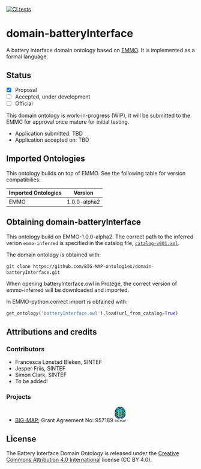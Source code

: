 [![CI tests](https://github.com/emmo-repo/domain-crystallography/workflows/CI%20tests/badge.svg)](https://github.com/emmo-repo/domain-crystallography/actions/)


domain-batteryInterface
======================
A battery interface domain ontology based on [EMMO][1]. It is implemented as a formal language.


Status
------
- [x] Proposal
- [ ] Accepted, under development
- [ ] Official

This domain ontology is work-in-progress (WIP), it will be submitted to the EMMC for approval once mature for initial testing.

* Application submitted: TBD
* Application accepted on: TBD


Imported Ontologies
-------------------
This ontology builds on top of EMMO.
See the following table for version compatibilies:

| Imported Ontologies | Version           |
| ------------------- | ----------------- |
| EMMO                | 1.0.0-alpha2      |


Obtaining domain-batteryInterface
--------------------------------
This ontology build on EMMO-1.0.0-alpha2.
The correct path to the inferred verion `emmo-inferred` is specified in the catalog file, [`catalog-v001.xml`](catalog-v001.xml).

The domain ontology is obtained with:

```console
git clone https://github.com/BIG-MAP-ontologies/domain-batteryInterface.git
```

When opening batteryInterface.owl in Protégé, the correct version of emmo-inferred will be downloaded and imported.

In EMMO-python correct import is obtained with:

```python
get_ontology('batteryInterface.owl').load(url_from_catalog=True)
```


Attributions and credits
------------------------

### Contributors
- Francesca Lønstad Bleken, SINTEF
- Jesper Friis, SINTEF
- Simon Clark, SINTEF
- To be added!

### Projects
- [BIG-MAP](http://www.big-map.eu/);
  Grant Agreement No: 957189
  <img src="bigmap.png" alt="BIG-MAP" width="30">


License
-------
The Battery Interface Domain Ontology is released under the [Creative Commons Attribution 4.0 International](https://creativecommons.org/licenses/by/4.0/legalcode) license (CC BY 4.0).


[1]: https://github.com/emmo-repo/EMMO

